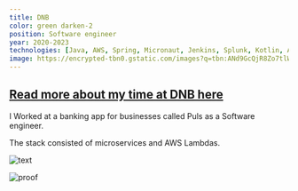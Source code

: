```yaml
---
title: DNB
color: green darken-2
position: Software engineer
year: 2020-2023
technologies: [Java, AWS, Spring, Micronaut, Jenkins, Splunk, Kotlin, Android, Golang, bash]
image: https://encrypted-tbn0.gstatic.com/images?q=tbn:ANd9GcQjR8Zo7tlW2JBK3rtH6-vgTy6JYAgbhxnGoCZj7bn61WHdfeKJNV81YyVhACl_17kuYTI&usqp=CAU
---
```


## [Read more about my time at DNB here](/content/blog/cv/dnb)

I Worked at a banking app for businesses called Puls as a Software engineer.

The stack consisted of microservices and AWS Lambdas.

![text](/public/dnb/happy_gang.jpg)

<ReadMore text="Attest">

![proof](/public/dnb-attest.png)

</ReadMore>

